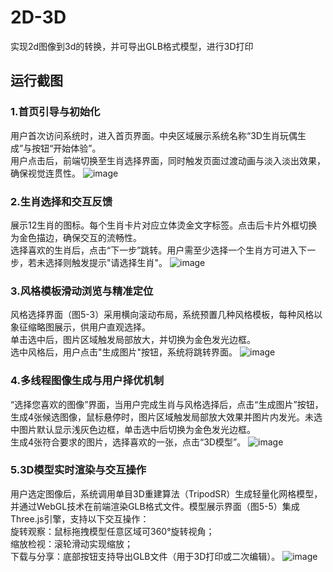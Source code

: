 # 2D-3D
实现2d图像到3d的转换，并可导出GLB格式模型，进行3D打印
## 运行截图
### 1.首页引导与初始化
用户首次访问系统时，进入首页界面。中央区域展示系统名称“3D生肖玩偶生成”与按钮“开始体验”。  
用户点击后，前端切换至生肖选择界面，同时触发页面过渡动画与淡入淡出效果，确保视觉连贯性。
![image](https://github.com/user-attachments/assets/15e1c7e7-9d64-404c-8bb0-0167ab315436)
### 2.生肖选择和交互反馈
展示12生肖的图标。每个生肖卡片对应立体烫金文字标签。点击后卡片外框切换为金色描边，确保交互的流畅性。  
选择喜欢的生肖后，点击“下一步”跳转。用户需至少选择一个生肖方可进入下一步，若未选择则触发提示"请选择生肖"。
![image](https://github.com/user-attachments/assets/ba56f1b6-0aa3-40af-a002-e1a0ee6010d6)
### 3.风格模板滑动浏览与精准定位
风格选择界面（图5-3）采用横向滚动布局，系统预置几种风格模板，每种风格以象征缩略图展示，供用户直观选择。  
单击选中后，图片区域触发局部放大，并切换为金色发光边框。  
选中风格后，用户点击"生成图片"按钮，系统将跳转界面。
![image](https://github.com/user-attachments/assets/090a9617-b6d1-46a6-9062-9efb59f32684)
### 4.多线程图像生成与用户择优机制
“选择您喜欢的图像”界面，当用户完成生肖与风格选择后，点击“生成图片”按钮，生成4张候选图像，鼠标悬停时，图片区域触发局部放大效果并图片内发光。未选中图片默认显示浅灰色边框，单击选中后切换为金色发光边框。  
生成4张符合要求的图片，选择喜欢的一张，点击“3D模型”。
![image](https://github.com/user-attachments/assets/d086e812-44e4-414c-b82a-a096addc3062)
### 5.3D模型实时渲染与交互操作
用户选定图像后，系统调用单目3D重建算法（TripodSR）生成轻量化网格模型，并通过WebGL技术在前端渲染GLB格式文件。模型展示界面（图5-5）集成Three.js引擎，支持以下交互操作：  
旋转观察：鼠标拖拽模型任意区域可360°旋转视角；  
缩放检视：滚轮滑动实现缩放；  
下载与分享：底部按钮支持导出GLB文件（用于3D打印或二次编辑）。
![image](https://github.com/user-attachments/assets/f32bc80d-66b0-439a-8a05-1e8c06374a41)
